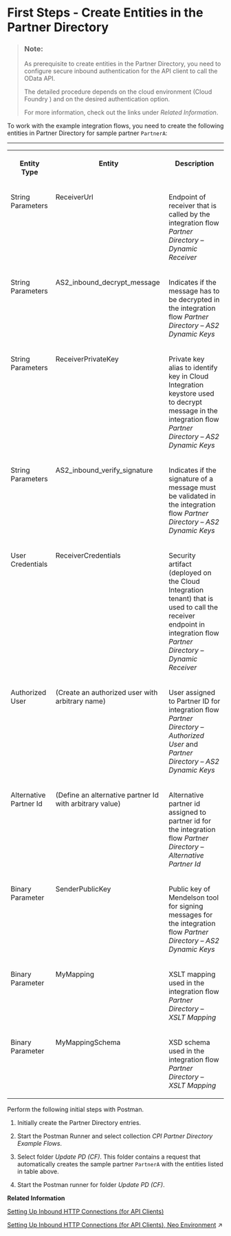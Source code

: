 <!-- loiod32359a67e444c6e899084577e041a0a -->

# First Steps - Create Entities in the Partner Directory

> ### Note:  
> As prerequisite to create entities in the Partner Directory, you need to configure secure inbound authentication for the API client to call the OData API.
> 
> The detailed procedure depends on the cloud environment \(Cloud Foundry \) and on the desired authentication option.
> 
> For more information, check out the links under *Related Information*.



To work with the example integration flows, you need to create the following entities in Partner Directory for sample partner `PartnerA`:

****


<table>
<tr>
<th valign="top">

Entity Type

</th>
<th valign="top">

Entity

</th>
<th valign="top">

Description

</th>
</tr>
<tr>
<td valign="top">

String Parameters

</td>
<td valign="top">

ReceiverUrl

</td>
<td valign="top">

Endpoint of receiver that is called by the integration flow *Partner Directory – Dynamic Receiver*

</td>
</tr>
<tr>
<td valign="top">

String Parameters

</td>
<td valign="top">

AS2\_inbound\_decrypt\_message

</td>
<td valign="top">

Indicates if the message has to be decrypted in the integration flow *Partner Directory – AS2 Dynamic Keys* 

</td>
</tr>
<tr>
<td valign="top">

String Parameters

</td>
<td valign="top">

ReceiverPrivateKey

</td>
<td valign="top">

Private key alias to identify key in Cloud Integration keystore used to decrypt message in the integration flow *Partner Directory – AS2 Dynamic Keys* 

</td>
</tr>
<tr>
<td valign="top">

String Parameters

</td>
<td valign="top">

AS2\_inbound\_verify\_signature

</td>
<td valign="top">

Indicates if the signature of a message must be validated in the integration flow *Partner Directory – AS2 Dynamic Keys* 

</td>
</tr>
<tr>
<td valign="top">

User Credentials

</td>
<td valign="top">

ReceiverCredentials

</td>
<td valign="top">

Security artifact \(deployed on the Cloud Integration tenant\) that is used to call the receiver endpoint in integration flow *Partner Directory – Dynamic Receiver* 

</td>
</tr>
<tr>
<td valign="top">

Authorized User

</td>
<td valign="top">

\(Create an authorized user with arbitrary name\)

</td>
<td valign="top">

User assigned to Partner ID for integration flow *Partner Directory – Authorized User* and *Partner Directory – AS2 Dynamic Keys* 

</td>
</tr>
<tr>
<td valign="top">

Alternative Partner Id

</td>
<td valign="top">

\(Define an alternative partner Id with arbitrary value\)

</td>
<td valign="top">

Alternative partner id assigned to partner id for the integration flow *Partner Directory – Alternative Partner Id* 

</td>
</tr>
<tr>
<td valign="top">

Binary Parameter

</td>
<td valign="top">

SenderPublicKey

</td>
<td valign="top">

Public key of Mendelson tool for signing messages for the integration flow *Partner Directory – AS2 Dynamic Keys* 

</td>
</tr>
<tr>
<td valign="top">

Binary Parameter

</td>
<td valign="top">

MyMapping

</td>
<td valign="top">

XSLT mapping used in the integration flow *Partner Directory – XSLT Mapping* 

</td>
</tr>
<tr>
<td valign="top">

Binary Parameter

</td>
<td valign="top">

MyMappingSchema

</td>
<td valign="top">

XSD schema used in the integration flow *Partner Directory – XSLT Mapping* 

</td>
</tr>
</table>

Perform the following initial steps with Postman.

1.  Initially create the Partner Directory entries.

2.  Start the Postman Runner and select collection *CPI Partner Directory Example Flows*.

3.  Select folder *Update PD \(CF\)*. This folder contains a request that automatically creates the sample partner `PartnerA` with the entities listed in table above.

4.  Start the Postman runner for folder *Update PD \(CF\)*.


**Related Information**  


[Setting Up Inbound HTTP Connections \(for API Clients\)](../40-RemoteSystems/setting-up-inbound-http-connections-for-api-clients-8db3d51.md "An application programming interface (API) allows you to access Cloud Integration data, for example, monitoring data.")

[Setting Up Inbound HTTP Connections (for API Clients), Neo Environment](https://help.sap.com/viewer/368c481cd6954bdfa5d0435479fd4eaf/Cloud/en-US/fbae09c89d9246f88149c5293c96ab5f.html "") :arrow_upper_right:

